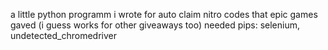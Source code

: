 a little python programm i wrote for auto claim nitro codes that epic games gaved (i guess works for other giveaways too)
needed pips: selenium, undetected_chromedriver
